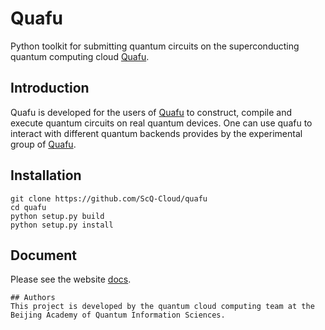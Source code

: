 # Quafu

Python toolkit for submitting quantum circuits on the superconducting quantum computing cloud [Quafu](http://120.46.160.173/). 


## Introduction

Quafu is developed for the users of [Quafu](http://120.46.160.173/) to construct, compile and execute quantum circuits on real quantum devices. One can use quafu to interact with different quantum backends provides by the experimental group of [Quafu](http://120.46.160.173/). 

## Installation
```shell
git clone https://github.com/ScQ-Cloud/quafu
cd quafu
python setup.py build
python setup.py install
```

## Document
Please see the website [docs](https://scq-cloud.github.io/).

```
## Authors
This project is developed by the quantum cloud computing team at the Beijing Academy of Quantum Information Sciences.
